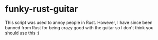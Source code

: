 # funky-rust-guitar
This script was used to annoy people in Rust. However, I have since been banned from Rust for being crazy good with the guitar so I don't think you should use this :)
